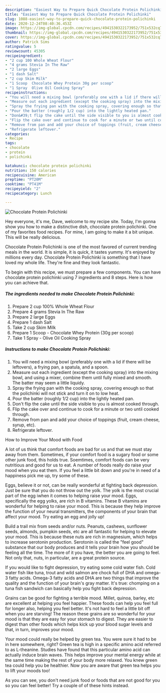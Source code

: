 ```yaml
---
description: "Easiest Way to Prepare Quick Chocolate Protein Polichinki"
title: "Easiest Way to Prepare Quick Chocolate Protein Polichinki"
slug: 1088-easiest-way-to-prepare-quick-chocolate-protein-polichinki
date: 2020-12-24T08:40:36.453Z
image: https://img-global.cpcdn.com/recipes/4941530322173952/751x532cq70/chocolate-protein-polichinki-recipe-main-photo.jpg
thumbnail: https://img-global.cpcdn.com/recipes/4941530322173952/751x532cq70/chocolate-protein-polichinki-recipe-main-photo.jpg
cover: https://img-global.cpcdn.com/recipes/4941530322173952/751x532cq70/chocolate-protein-polichinki-recipe-main-photo.jpg
author: Patrick Sims
ratingvalue: 5
reviewcount: 45305
recipeingredient:
- "2 cup 100 Whole Wheat Flour"
- "4 grams Stevia In The Raw"
- "2 large Eggs"
- "1 dash Salt"
- "2 cup Skim Milk"
- "1 Scoop  Chocolate Whey Protein 30g per scoop"
- "1 Spray  Olive Oil Cooking Spray"
recipeinstructions:
- "You will need a mixing bowl (preferably one with a lid if there will be leftovers), a frying pan, a spatula, and a spoon."
- "Measure out each ingredient (except the cooking spray) into the mixing bowl, and using a mixer, combine them until fully mixed and smooth. The batter may seem a little liquidy."
- "Spray the frying pan with the cooking spray, covering enough so that the polichinki will not stick and turn it on to low heat."
- "Pour the batter (roughly 1/2 cup) into the lightly heated pan."
- "Don&#39;t flip the cake until the side visible to you is almost cooked through."
- "Flip the cake over and continue to cook for a minute or two until cooked through."
- "Remove from pan and add your choice of toppings (fruit, cream cheese, syrup, etc)."
- "Refrigerate leftover."
categories:
- Recipe
tags:
- chocolate
- protein
- polichinki

katakunci: chocolate protein polichinki 
nutrition: 150 calories
recipecuisine: American
preptime: "PT20M"
cooktime: "PT41M"
recipeyield: "2"
recipecategory: Lunch

---
```



![Chocolate Protein Polichinki](https://img-global.cpcdn.com/recipes/4941530322173952/751x532cq70/chocolate-protein-polichinki-recipe-main-photo.jpg)

Hey everyone, it's me, Dave, welcome to my recipe site. Today, I'm gonna show you how to make a distinctive dish, chocolate protein polichinki. One of my favorites food recipes. For mine, I am going to make it a bit unique. This will be really delicious.

Chocolate Protein Polichinki is one of the most favored of current trending meals in the world. It is simple, it is quick, it tastes yummy. It's enjoyed by millions every day. Chocolate Protein Polichinki is something that I have loved my whole life. They're fine and they look fantastic.




To begin with this recipe, we must prepare a few components. You can have chocolate protein polichinki using 7 ingredients and 8 steps. Here is how you can achieve that.

<!--inarticleads1-->

##### The ingredients needed to make Chocolate Protein Polichinki:

1. Prepare 2 cup 100% Whole Wheat Flour
1. Prepare 4 grams Stevia In The Raw
1. Prepare 2 large Eggs
1. Prepare 1 dash Salt
1. Take 2 cup Skim Milk
1. Prepare 1 Scoop - Chocolate Whey Protein (30g per scoop)
1. Take 1 Spray - Olive Oil Cooking Spray




<!--inarticleads2-->

##### Instructions to make Chocolate Protein Polichinki:

1. You will need a mixing bowl (preferably one with a lid if there will be leftovers), a frying pan, a spatula, and a spoon.
1. Measure out each ingredient (except the cooking spray) into the mixing bowl, and using a mixer, combine them until fully mixed and smooth. The batter may seem a little liquidy.
1. Spray the frying pan with the cooking spray, covering enough so that the polichinki will not stick and turn it on to low heat.
1. Pour the batter (roughly 1/2 cup) into the lightly heated pan.
1. Don&#39;t flip the cake until the side visible to you is almost cooked through.
1. Flip the cake over and continue to cook for a minute or two until cooked through.
1. Remove from pan and add your choice of toppings (fruit, cream cheese, syrup, etc).
1. Refrigerate leftover.




How to Improve Your Mood with Food


A lot of us think that comfort foods are bad for us and that we must stay away from them. Sometimes, if your comfort food is a sugary food or some other junk food, this holds true. Soemtimes, comfort foods can be very nutritious and good for us to eat. A number of foods really do raise your mood when you eat them. If you feel a little bit down and you're in need of a happiness pick me up, try some of these.

Eggs, believe it or not, can be really wonderful at fighting back depression. Just be sure that you do not throw out the yolk. The yolk is the most crucial part of the egg iwhen it comes to helping raise your mood. Eggs, specifically the egg yolks, are rich in B vitamins. These B vitamins are wonderful for helping to raise your mood. This is because they help improve the function of your neural transmitters, the components of your brain that affect your mood. Try eating an egg and jolly up!

Build a trail mix from seeds and/or nuts. Peanuts, cashews, sunflower seeds, almonds, pumpkin seeds, etc are all fantastic for helping to elevate your mood. This is because these nuts are rich in magnesium, which helps to increase serotonin production. Serotonin is called the "feel good" substance that our body produces and it tells your brain how you should be feeling all the time. The more of it you have, the better you are going to feel. Not only that, nuts, in particular, are a great protein source.

If you would like to fight depression, try eating some cold water fish. Cold water fish like tuna, trout and wild salmon are chock full of DHA and omega-3 fatty acids. Omega-3 fatty acids and DHA are two things that improve the quality and the function of your brain's gray matter. It's true: chomping on a tuna fish sandwich can basically help you fight back depression. 

Grains can be good for fighting a terrible mood. Millet, quinoa, barley, etc are excellent at helping you feel happier. These foods can help you feel full for longer also, helping you feel better. It's not hard to feel a little bit off when you are starving! The reason these grains are so wonderful for your mood is that they are easy for your stomach to digest. They are easier to digest than other foods which helps kick up your blood sugar levels and that, in turn, improves your mood.

Your mood could really be helped by green tea. You were sure it had to be in here somewhere, right? Green tea is high in a specific amino acid referred to as L-theanine. Studies have found that this particular amino acid can actually induce brain waves. This helps improve your mental energy while at the same time making the rest of your body more relaxed. You knew green tea could help you be healthier. Now you are aware that green tea helps you to lift your moods too!

As you can see, you don't need junk food or foods that are not good for you so you can feel better! Try  a  couple of  of  these  hints  instead.

